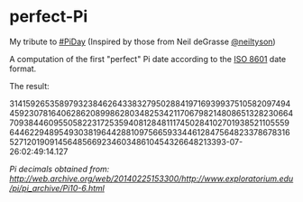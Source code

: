# perfect-Pi
My tribute to [#PiDay](https://twitter.com/search?q=%23PiDay) (Inspired by those from Neil deGrasse [@neiltyson](https://twitter.com/neiltyson))

A computation of the first "perfect" Pi date according to the [ISO 8601](http://en.wikipedia.org/wiki/ISO_8601) date format.

The result:

>
3141592653589793238462643383279502884197169399375105820974944592307816406286208998628034825342117067982148086513282306647093844609550582231725359408128481117450284102701938521105559644622948954930381964428810975665933446128475648233786783165271201909145648566923460348610454326648213393-07-26:02:49:14.127


*Pi decimals obtained from: http://web.archive.org/web/20140225153300/http://www.exploratorium.edu/pi/pi_archive/Pi10-6.html*
